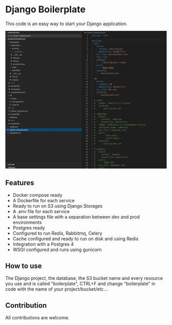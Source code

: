 # Django Boilerplate

This code is an easy way to start your Django application.

![](boilerplate/boilerplate/staticfiles/screenshot.jpg)





## Features

- Docker compose ready
- A Dockerfile for each service
- Ready to run on S3 using Django Storages
- A .env file for each service
- A base settings file with a separation between dev and prod environments 
- Postgres ready
- Configured to run Redis, Rabbitmq, Celery 
- Cache configured and ready to run on disk and using Redis
- Integration with a Postgres 4
- WSGI configured and runs using gunicorn

## How to use

The Django project, the database, the S3 bucket name and every resource you use and  is called "boilerplate", CTRL+F and change "boilerplate" in code with the name of your project/bucket/etc...

## Contribution

All contributions are welcome.

